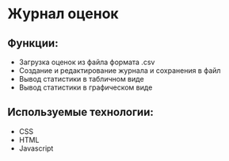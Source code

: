 # Журнал оценок
## Функции:
- Загрузка оценок из файла формата .csv
- Создание и редактирование журнала и сохранения в файл
- Вывод статистики в табличном виде
- Вывод статистики в графическом виде
## Используемые технологии:
- CSS
- HTML
- Javascript 



